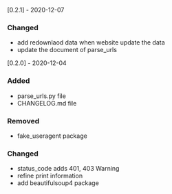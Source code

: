 [0.2.1] - 2020-12-07

### Changed

- add redownlaod data when website update the data
- update the document of parse_urls


[0.2.0] - 2020-12-04

### Added

- parse_urls.py file
- CHANGELOG.md file

### Removed

- fake_useragent package

### Changed

- status_code adds 401, 403 Warning
- refine print information
- add beautifulsoup4 package
